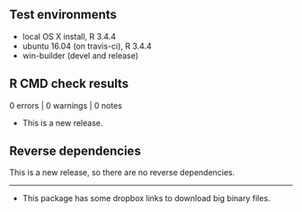 ## Test environments
* local OS X install, R 3.4.4
* ubuntu 16.04 (on travis-ci), R 3.4.4
* win-builder (devel and release)

## R CMD check results

0 errors | 0 warnings | 0 notes

* This is a new release.

## Reverse dependencies

This is a new release, so there are no reverse dependencies.

---

* This package has some dropbox links to download big binary files. 

